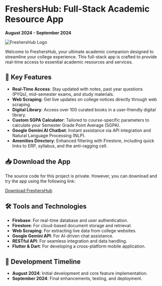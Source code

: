 
# FreshersHub: Full-Stack Academic Resource App

**August 2024 - September 2024**

![FreshersHub Logo](https://example.com/logo.png) <!-- Replace with actual logo URL -->

Welcome to FreshersHub, your ultimate academic companion designed to streamline your college experience. This full-stack app is crafted to provide real-time access to essential academic resources and services.

## 🚀 Key Features

- **Real-Time Access**: Stay updated with notes, past year questions (PYQs), mid-semester exams, and study materials.
- **Web Scraping**: Get live updates on college notices directly through web scraping.
- **Digital Library**: Access over 100 curated books in a user-friendly digital library.
- **Custom SGPA Calculator**: Tailored to course-specific parameters to calculate your Semester Grade Point Average (SGPA).
- **Google Gemini AI Chatbot**: Instant assistance via API integration and Natural Language Processing (NLP).
- **Amenities Directory**: Enhanced filtering with Firestore, including quick links to ERP, syllabus, and the anti-ragging cell.

## 📥 Download the App

The source code for this project is private. However, you can download and try the app using the following link:

[Download FreshersHub](https://example.com/download) <!-- Replace with actual download link -->

## 🛠️ Tools and Technologies

- **Firebase**: For real-time database and user authentication.
- **Firestore**: For cloud-based document storage and retrieval.
- **Web Scraping**: For extracting live data from college websites.
- **Google Gemini API**: For AI-driven chat assistance.
- **RESTful API**: For seamless integration and data handling.
- **Flutter & Dart**: For developing a cross-platform mobile application.

## 📅 Development Timeline

- **August 2024**: Initial development and core feature implementation.
- **September 2024**: Final enhancements, testing, and deployment.
